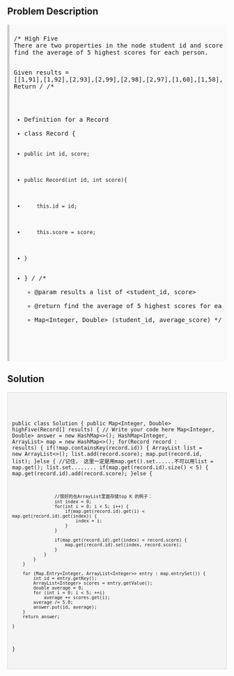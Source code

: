 <style>
  .comment-block { background-color: #f9f9f9; padding: 10px; border-left: 5px solid #ccc; }
  .code-block { background-color: #f4f4f4; padding: 10px; border: 1px solid #ddd; }
</style>

<h2>Problem Description</h2>
<div class='comment-block'>
<pre>
/* High Five
There are two properties in the node student id and scores, to ensure that each student will have at least 5 points, 
find the average of 5 highest scores for each person.

Given results = [[1,91],[1,92],[2,93],[2,99],[2,98],[2,97],[1,60],[1,58],[2,100],[1,61]]
Return
*/
/**
 * Definition for a Record
 * class Record {
 *     public int id, score;
 *     public Record(int id, int score){
 *         this.id = id;
 *         this.score = score;
 *     }
 * }
 */
    /**
     * @param results a list of <student_id, score>
     * @return find the average of 5 highest scores for each person
     * Map<Integer, Double> (student_id, average_score)
     */
</pre>
</div>

<h2>Solution</h2>
<div class='code-block'>
<pre><code class='language-java'>

public class Solution {
    public Map<Integer, Double> highFive(Record[] results) {
        // Write your code here
        Map<Integer, Double> answer = new HashMap<>();
        HashMap<Integer, ArrayList<Integer>> map = new HashMap<>();
        for(Record record : results) {
            if(!map.containsKey(record.id)) {
                ArrayList<Integer> list = new ArrayList<>();
                list.add(record.score);
                map.put(record.id, list);
            }else {
                //记住， 这里一定是用map.get().set......不可以用list = map.get(); list.set........
                if(map.get(record.id).size() < 5) {
                    map.get(record.id).add(record.score);
                }else {

                	//很好的在ArrayList里面存储top K 的例子：
                    int index = 0;
                    for(int i = 0; i < 5; i++) {
                        if(map.get(record.id).get(i) < map.get(record.id).get(index)) {
                            index = i;
                        }
                    }
                    
                    if(map.get(record.id).get(index) < record.score) {
                        map.get(record.id).set(index, record.score);
                    }
                }
            }
        }
        
        for (Map.Entry<Integer, ArrayList<Integer>> entry : map.entrySet()) {
            int id = entry.getKey();
            ArrayList<Integer> scores = entry.getValue();
            double average = 0;
            for (int i = 0; i < 5; ++i)
                average += scores.get(i);
            average /= 5.0;
            answer.put(id, average);
        }
        return answer;        

    }
}</code></pre>
</div>
